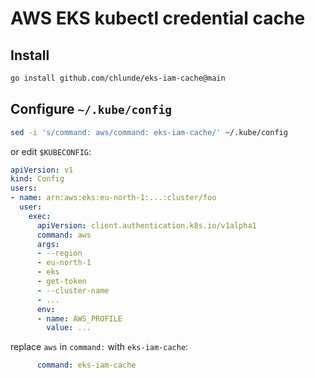 # AWS EKS kubectl credential cache

## Install
```bash
go install github.com/chlunde/eks-iam-cache@main
```

## Configure `~/.kube/config`
```bash
sed -i 's/command: aws/command: eks-iam-cache/' ~/.kube/config
```
or edit `$KUBECONFIG`:

```yaml
apiVersion: v1
kind: Config
users:
- name: arn:aws:eks:eu-north-1:...:cluster/foo
  user:
    exec:
      apiVersion: client.authentication.k8s.io/v1alpha1
      command: aws
      args:
      - --region
      - eu-north-1
      - eks
      - get-token
      - --cluster-name
      - ...
      env:
      - name: AWS_PROFILE
        value: ...
```
replace `aws` in `command:` with `eks-iam-cache`:

```yaml
      command: eks-iam-cache
```
